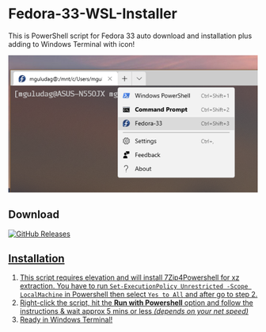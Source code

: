 # Fedora-33-WSL-Installer
This is PowerShell script for Fedora 33 auto download and installation plus adding to Windows Terminal with icon!

<center>
<img src="https://github.com/mguludag/Fedora-33-WSL-Installer/blob/main/img.png?raw=true">
</center>

## Download
<a href="https://github.com/mguludag/Fedora-33-WSL-Installer/releases/download/1.0/fedora-33_wsl_install.ps1"><img alt="GitHub Releases" src="https://img.shields.io/github/downloads/mguludag/Fedora-33-WSL-Installer/latest/total?label=Download%20Script&style=for-the-badge">

## Installation
1. This script requires elevation and will install 7Zip4Powershell for xz extraction. You have to run `Set-ExecutionPolicy Unrestricted -Scope LocalMachine` in Powershell then select `Yes to All` and after go to step 2.
2. Right-click the script, hit the **Run with Powershell** option and follow the instructions & wait approx 5 mins or less *(depends on your net speed)*
3. Ready in Windows Terminal!

